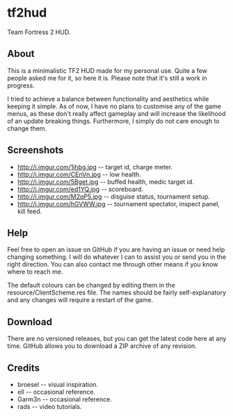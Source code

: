 tf2hud
======

Team Fortress 2 HUD.



About
-----

This is a minimalistic TF2 HUD made for my personal use. Quite a few people asked me for it, so here it is. Please note that it's still a work in progress.

I tried to achieve a balance between functionality and aesthetics while keeping it simple. As of now, I have no plans to customise any of the game menus, as these don't really affect gameplay and will increase the likelihood of an update breaking things. Furthermore, I simply do not care enough to change them.



Screenshots
-----------

* http://i.imgur.com/1ihbg.jpg -- target id, charge meter.
* http://i.imgur.com/CEnVn.jpg -- low health.
* http://i.imgur.com/5Bget.jpg -- buffed health, medic target id.
* http://i.imgur.com/ed1YQ.jpg -- scoreboard.
* http://i.imgur.com/M2qP5.jpg -- disguise status, tournament setup.
* http://i.imgur.com/hGVWW.jpg -- tournament spectator, inspect panel, kill feed.



Help
----

Feel free to open an issue on GitHub if you are having an issue or need help changing something. I will do whatever I can to assist you or send you in the right direction. You can also contact me through other means if you know where to reach me.

The default colours can be changed by editing them in the resource/ClientScheme.res file. The names should be fairly self-explanatory and any changes will require a restart of the game.



Download
--------

There are no versioned releases, but you can get the latest code here at any time. GitHub allows you to download a ZIP archive of any revision.



Credits
-------

* broesel -- visual inspiration.
* ell -- occasional reference.
* Garm3n -- occasional reference.
* rads -- video tutorials.